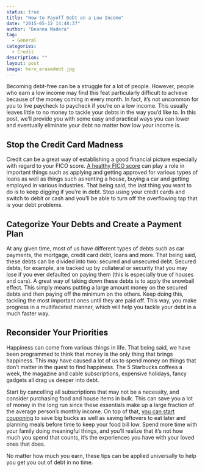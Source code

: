 ```yaml
---
status: true
title: "How to Payoff Debt on a Low Income"
date: "2015-05-12 14:48:37"
author: "Deanna Madera"
tag:
  - General
categories:
  - Credit
description: ""
layout: post
image: hero_erasedebt.jpg
---
```


Becoming debt-free can be a struggle for a lot of people. However, people who earn a low income may find this feat particularly difficult to achieve because of the money coming in every month. In fact, it’s not uncommon for you to live paycheck to paycheck if you’re on a low income. This usually leaves little to no money to tackle your debts in the way you’d like to. In this post, we’ll provide you with some easy and practical ways you can lower and eventually eliminate your debt no matter how low your income is.

## Stop the Credit Card Madness

Credit can be a great way of establishing a good financial picture especially with regard to your FICO score. [A healthy FICO score](https://www.myfico.com/crediteducation/creditscores.aspx) can play a role in important things such as applying and getting approved for various types of loans as well as things such as renting a house, buying a car and getting employed in various industries. That being said, the last thing you want to do is to keep digging if you’re in debt. Stop using your credit cards and switch to debit or cash and you’ll be able to turn off the overflowing tap that is your debt problems.

## Categorize Your Debts and Create a Payment Plan

At any given time, most of us have different types of debts such as car payments, the mortgage, credit card debt, loans and more. That being said, these debts can be divided into two: secured and unsecured debt. Secured debts, for example, are backed up by collateral or security that you may lose if you ever defaulted on paying them (this is especially true of houses and cars). A great way of taking down these debts is to apply the snowball effect. This simply means putting a large amount money on the secured debts and then paying off the minimum on the others. Keep doing this, tackling the most important ones until they are paid off. This way, you make progress in a multifaceted manner, which will help you tackle your debt in a much faster way.

## Reconsider Your Priorities

Happiness can come from various things in life. That being said, we have been programmed to think that money is the only thing that brings happiness. This may have caused a lot of us to spend money on things that don’t matter in the quest to find happiness. The 5 Starbucks coffees a week, the magazine and cable subscriptions, expensive holidays, fancy gadgets all drag us deeper into debt.

Start by cancelling all subscriptions that may not be a necessity, and consider purchasing food and house items in bulk. This can save you a lot of money in the long run since these essentials make up a large fraction of the average person’s monthly income. On top of that, [you can start couponing](https://www.frugallivingforlife.com/couponing-tips.html) to save big bucks as well as saving leftovers to eat later and planning meals before time to keep your food bill low. Spend more time with your family doing meaningful things, and you’ll realize that it’s not how much you spend that counts, it’s the experiences you have with your loved ones that does.

No matter how much you earn, these tips can be applied universally to help you get you out of debt in no time.
